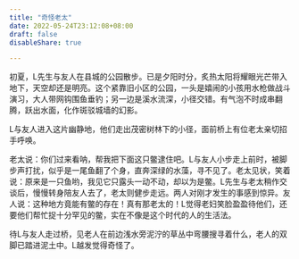 ```yaml
---
title: "奇怪老太"
date: 2022-05-24T23:12:08+08:00
draft: false
disableShare: true

---
```


初夏，L先生与友人在县城的公园散步。已是夕阳时分，炙热太阳将耀眼光芒带入地下，天空却还是明亮。这个紧靠旧小区的公园，一头是嬉闹的小孩用水枪做战斗演习，大人带网钩围鱼垂钓；另一边是溪水流深，小径交错。有气泡不时成串翻腾，跃出水面，化作斑驳城墙的幻影。

L与友人进入这片幽静地，他们走出茂密树林下的小径，面前桥上有位老太亲切招手呼唤。

老太说：你们过来看呐，帮我把下面这只鳖逮住吧。L与友人小步走上前时，被脚步声打扰，似乎是一尾鱼翻了个身，直奔深绿的水藻，寻不见了。老太见状，笑着说：原来是一只鱼哟，我见它只露头一动不动，却以为是鳖。L先生与老太稍作交谈后，慢慢转身陪友人去了，老太则健步走远。两人对刚才发生的事感到惊异。友人说：这种地方竟能有鳖的存在！真有那老太的！L觉得老妇笑脸盈盈待他们，还要他们帮忙捉十分罕见的鳖，实在不像是这个时代的人的生活法。

待L与友人走过桥，见老人在前边浅水旁泥泞的草丛中弯腰搜寻着什么，老人的双脚已踏进泥土中。L越发觉得奇怪了。
